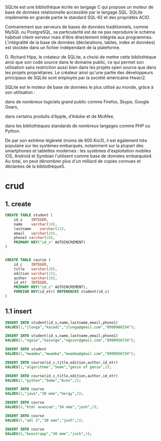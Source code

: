 

SQLite est une bibliothèque écrite en langage C qui propose un moteur de base de données relationnelle accessible par le langage SQL. SQLite implémente en grande partie le standard SQL-92 et des propriétés ACID.

Contrairement aux serveurs de bases de données traditionnels, comme MySQL ou PostgreSQL, sa particularité est de ne pas reproduire le schéma habituel client-serveur mais d'être directement intégrée aux programmes. L'intégralité de la base de données (déclarations, tables, index et données) est stockée dans un fichier indépendant de la plateforme.

D. Richard Hipp, le créateur de SQLite, a choisi de mettre cette bibliothèque ainsi que son code source dans le domaine public, ce qui permet son utilisation sans restriction aussi bien dans les projets open source que dans les projets propriétaires. Le créateur ainsi qu'une partie des développeurs principaux de SQLite sont employés par la société américaine Hwaci2.

SQLite est le moteur de base de données le plus utilisé au monde, grâce à son utilisation :

dans de nombreux logiciels grand public comme Firefox, Skype, Google Gears,

dans certains produits d'Apple, d'Adobe et de McAfee,

dans les bibliothèques standards de nombreux langages comme PHP ou Python.

De par son extrême légèreté (moins de 600 Kio3), il est également très populaire sur les systèmes embarqués, notamment sur la plupart des smartphones et tablettes modernes : les systèmes d'exploitation mobiles iOS, Android et Symbian l'utilisent comme base de données embarquée4. Au total, on peut dénombrer plus d'un milliard de copies connues et déclarées de la bibliothèque5.


# crud
## 1. create

```sql
CREATE TABLE student (
	id_s	INTEGER,
	name	varchar(10), 
	lastname	varchar(15),
	email	varchar(20),
	phone1 varchar(20),
	PRIMARY KEY("id_s" AUTOINCREMENT)
)


CREATE TABLE course (
	id_c	INTEGER,
	title	varchar(20), 
	edition	varchar(15),
	author	varchar(20),
	id_etr	INTEGER,
	PRIMARY KEY("id_c" AUTOINCREMENT),
	FOREIGN KEY(id_etr) REFERENCES student(id_s)
)
```
## 1.1 insert

```sql
INSERT INTO student(id_s,name,lastname,email,phone1)
VALUES(1,"ilunga","kazadi","ilunga@gmail.com","0999988334");

INSERT INTO student(id_s,name,lastname,email,phone1)
VALUES(2,"ngoie","kasongo","ngoier@gmail.com","0999956734");

INSERT INTO student 
VALUES(3,"mwamba","mwamba","mwamba@gmail.com","0999956734");
```
``` sql
INSERT INTO course(id_c,title,edition,author,id_etr)
VALUES(1,"algorithme","5eme","genie of genie",1);

INSERT INTO course(id_c,title,edition,author,id_etr)
VALUES(2,"python","5eme","Acen",2);

INSERT INTO course 
VALUES(3,"java","20 eme","hergy",3);

INSERT INTO course 
VALUES(4,"html avancee","34 eme","josh",2);

INSERT INTO course 
VALUES(5,"uml 3","30 eme","josh",1);

INSERT INTO course 
VALUES(6,"boostrapp","30 eme","josh",3);
```

